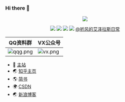 ### Hi there 👋

<p align='center'>
    <img src='https://i.loli.net/2020/08/03/DW1Nti6Jc3Ihx4V.jpg'>
</p>

<p align='center'>
    <img src="https://img.shields.io/badge/build-passing-brightgreen.svg">
    <img src="https://img.shields.io/badge/platform-iOS-ff69b4.svg">
    <img src="https://img.shields.io/badge/language-Swift-abcdef.svg">
    <img src="https://img.shields.io/badge/language-Objective--C-orange.svg">
    <a href="http://weibo.com/230126045">@听风的艾泽拉斯日常</a>
</p>

|QQ资料群|VX公众号|
|-|-|
|![qqg.png](https://s2.loli.net/2021/12/28/c4D9Aaime2Hkwnt.png)|![vx.png](https://s2.loli.net/2021/12/28/MFNTwQjHPaKqdBD.png)|


- 📖 [主站](https://usiege.github.io)
- 🌏 [知乎主页](https://www.zhihu.com/people/uwuneng)
- 🌎 [简书](https://www.jianshu.com/u/8a7d7e6876ab)
- 🌍 [CSDN](http://blog.csdn.net/jianin45)
- 🌏 [新浪博客](http://blog.sina.com.cn/tjfcg45)



<!--
**usiege/usiege** is a ✨ _special_ ✨ repository because its `README.md` (this file) appears on your GitHub profile.

Here are some ideas to get you started:

- 🔭 I’m currently working on ...
- 🌱 I’m currently learning ...
- 👯 I’m looking to collaborate on ...
- 🤔 I’m looking for help with ...
- 💬 Ask me about ...
- 📫 How to reach me: ...
- 😄 Pronouns: ...
- ⚡ Fun fact: ...
-->
